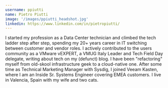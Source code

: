 ```yaml
---
username: ppiutti
name: Pietro Piutti
image: '/images/ppiutti_headshot.jpg'
linkedin: https://www.linkedin.com/in/pietropiutti/
---
```

I started my profession as a Data Center technician and climbed the tech ladder step after step, spending my 20+ years career in IT switching between customer and vendor roles. I actively contributed to the users community as a VMware vEXPERT, a VMUG Italy Leader and Tech Field Day delegate, writing about tech on my (defunct) blog. I have been "refactoring" myself from old-skool infrastructure geek to a cloud-native one. After some time as Technical Marketing Manager with Sysdig, I joined Veeam Kasten, where I am an Inside Sr. Systems Engineer covering EMEA customers. I live in Valencia, Spain with my wife and two cats.